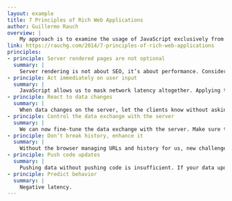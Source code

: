 ```yaml
---
layout: example
title: 7 Principles of Rich Web Applications
author: Guillermo Rauch
overview: |
    My approach is to examine the usage of JavaScript exclusively from the lens of user experience (UX). In particular, I put a strong focus on the idea of minimizing the time it takes the user to get the data they are interested in. Starting with networking fundamentals all the way to predicting the future.
link: https://rauchg.com/2014/7-principles-of-rich-web-applications
principles:
- principle: Server rendered pages are not optional
  summary: |
    Server rendering is not about SEO, it’s about performance. Consider the additional roundtrips to get scripts, styles, and subsequent API requests. In the future, consider HTTP 2.0 “pushing” of resources.
- principle: Act immediately on user input
  summary: |
    JavaScript allows us to mask network latency altogether. Applying this as a design principle should even remove most spinners or “loading” messages from your applications. PJAX or TurboLinks miss out on opportunities to improve the perception of speed.
- principle: React to data changes
  summary: |
    When data changes on the server, let the clients know without asking. This is a form of performance improvement that frees the user from manual refresh actions (F5, pull to refresh). New challenges: (re)connection management, state reconciliation.
- principle: Control the data exchange with the server
  summary: |
    We can now fine-tune the data exchange with the server. Make sure to handle errors, retry on behalf of the user, sync data on the background and maintain offline caches.
- principle: Don’t break history, enhance it
  summary: |
    Without the browser managing URLs and history for us, new challenges emerge. Make sure not to break expectations related to scrolling. Keep your own caches for fast feedback.
- principle: Push code updates
  summary: |
    Pushing data without pushing code is insufficient. If your data updates automatically, so should your code. Avoid API errors and improve performance. Use stateless DOM for side-effect free repainting.
- principle: Predict behavior
  summary: |
    Negative latency.
---
```

